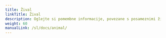 ```yaml
---
title: Žival
linkTitle: Žival
description: Oglejte si pomembne informacije, povezane s posameznimi živalmi
weight: 60
manualLink: /sl/docs/animal/
---
```

<script>
  window.location.href = "/sl/docs/animal/";
</script>
